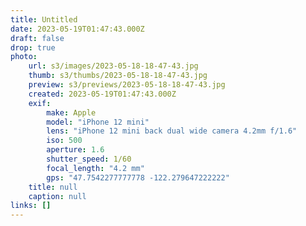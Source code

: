 ```yaml
---
title: Untitled
date: 2023-05-19T01:47:43.000Z
draft: false
drop: true
photo:
    url: s3/images/2023-05-18-18-47-43.jpg
    thumb: s3/thumbs/2023-05-18-18-47-43.jpg
    preview: s3/previews/2023-05-18-18-47-43.jpg
    created: 2023-05-19T01:47:43.000Z
    exif:
        make: Apple
        model: "iPhone 12 mini"
        lens: "iPhone 12 mini back dual wide camera 4.2mm f/1.6"
        iso: 500
        aperture: 1.6
        shutter_speed: 1/60
        focal_length: "4.2 mm"
        gps: "47.7542277777778 -122.279647222222"
    title: null
    caption: null
links: []
---
```

